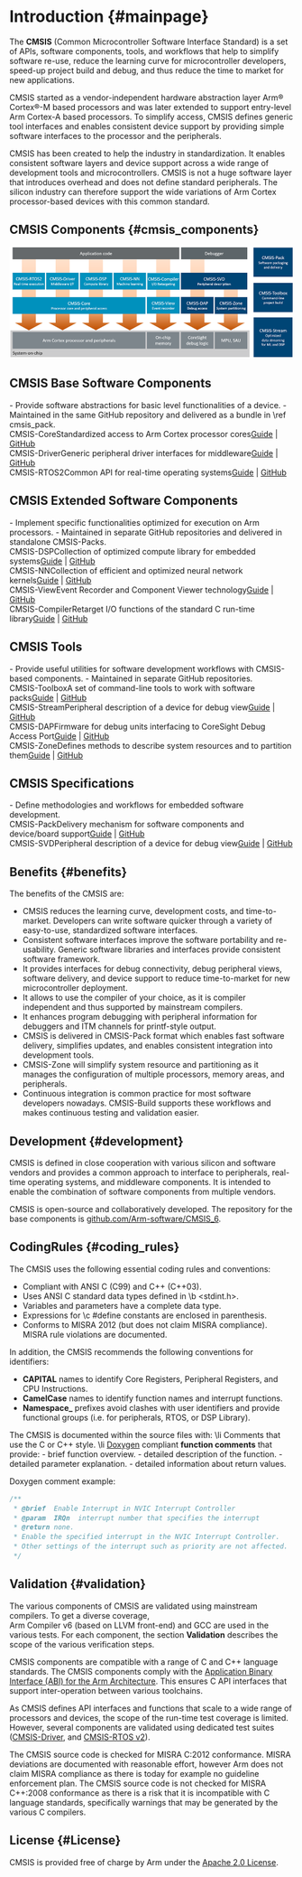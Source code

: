 # Introduction {#mainpage}

The **CMSIS** (Common Microcontroller Software Interface Standard) is a set of APIs, software components, tools, and workflows that help to simplify software re-use, reduce the learning curve for microcontroller developers, speed-up project build and debug, and thus reduce the time to market for new applications.

CMSIS started as a vendor-independent hardware abstraction layer Arm&reg; Cortex&reg;-M based processors and was later extended to support entry-level Arm Cortex-A based processors. To simplify access, CMSIS defines generic tool interfaces and enables consistent device support by providing simple software interfaces to the processor and the peripherals.

CMSIS has been created to help the industry in standardization. It enables consistent software layers and device support across a wide range of development tools and microcontrollers. CMSIS is not a huge software layer that introduces overhead and does not define standard peripherals. The silicon industry can therefore support the wide variations of Arm Cortex processor-based devices with this common standard.

## CMSIS Components {#cmsis_components}

![CMSIS Structure](./images/Overview.png)

<h2>CMSIS Base Software Components</h2>
 - Provide software abstractions for basic level functionalities of a device.
 - Maintained in the same GitHub repository and delivered as a bundle in \ref cmsis_pack.
<div class="tiles">
  <div class="tile">
    <span class="tileh h2">CMSIS-Core</span><span class="tiletxt">Standardized access to Arm Cortex processor cores</span><span class="tilelinks"><a href="https://arm-software.github.io/CMSIS_6/latest/Core/html/index.html">Guide</a> | <a href="https://github.com/ARM-software/CMSIS_6">GitHub</a></span>
  </div>
<div class="tile">
    <span class="tileh h2">CMSIS-Driver</span><span class="tiletxt">Generic peripheral driver interfaces for middleware</span><span class="tilelinks"><a href="https://arm-software.github.io/CMSIS_6/latest/Driver/html/index.html">Guide</a> | <a href="https://github.com/ARM-software/CMSIS_6">GitHub</a></span>
  </div>
  <div class="tile">
   <span class="tileh h2">CMSIS-RTOS2</span><span class="tiletxt">Common API for real-time operating systems</span><span class="tilelinks"><a href="https://arm-software.github.io/CMSIS_6/latest/RTOS2/html/index.html">Guide</a> | <a href="https://github.com/ARM-software/CMSIS_6">GitHub</a></span>
  </div>
</div>

<h2>CMSIS Extended Software Components</h2>
- Implement specific functionalities optimized for execution on Arm processors.
- Maintained in separate GitHub repositories and delivered in standalone CMSIS-Packs.
<div class="tiles">
  <div class="tile">
    <span class="tileh h2">CMSIS-DSP</span><span class="tiletxt">Collection of optimized compute library for embedded systems</span><span class="tilelinks"><a href="https://arm-software.github.io/CMSIS-DSP/latest/">Guide</a> | <a href="https://github.com/ARM-software/CMSIS-DSP">GitHub</a></span>
  </div>
  <div class="tile">
    <span class="tileh h2">CMSIS-NN</span><span class="tiletxt">Collection of efficient and optimized neural network kernels</span><span class="tilelinks"><a href="https://arm-software.github.io/CMSIS-NN/latest/">Guide</a> | <a href="https://github.com/ARM-software/CMSIS-NN">GitHub</a></span>
  </div>
  <div class="tile">
    <span class="tileh h2">CMSIS-View</span><span class="tiletxt">Event Recorder and Component Viewer technology</span><span class="tilelinks"><a href="https://arm-software.github.io/CMSIS-View/latest/">Guide</a> | <a href="https://github.com/ARM-software/CMSIS-View">GitHub</a></span>
  </div>
  <div class="tile">
    <span class="tileh h2">CMSIS-Compiler</span><span class="tiletxt">Retarget I/O functions of the standard C run-time library</span><span class="tilelinks"><a href="https://arm-software.github.io/CMSIS-Compiler/latest/">Guide</a> | <a href="https://github.com/ARM-software/CMSIS-Compiler">GitHub</a></span>
  </div>
</div>

<h2>CMSIS Tools</h2>
- Provide useful utilities for software development workflows with CMSIS-based components.
- Maintained in separate GitHub repositories.
<div class="tiles">
  <div class="tile">
    <span class="tileh h2">CMSIS-Toolbox</span><span class="tiletxt">A set of command-line tools to work with software packs</span><span class="tilelinks"><a href="https://github.com/Open-CMSIS-Pack/cmsis-toolbox/blob/main/README.md">Guide</a> | <a href="https://github.com/Open-CMSIS-Pack/cmsis-toolbox">GitHub</a></span>
  </div>
  <div class="tile">
    <span class="tileh h2">CMSIS-Stream</span><span class="tiletxt">Peripheral description of a device for debug view</span><span class="tilelinks"><a href="https://arm-software.github.io/CMSIS-Stream/latest/">Guide</a> | <a href="https://github.com/ARM-software/cmsis-stream">GitHub</a></span>
  </div>
  <div class="tile">
    <span class="tileh h2">CMSIS-DAP</span><span class="tiletxt">Firmware for debug units interfacing to CoreSight Debug Access Port</span><span class="tilelinks"><a href="https://arm-software.github.io/CMSIS-DAP/latest/">Guide</a> | <a href="https://github.com/ARM-software/CMSIS-DAP">GitHub</a></span>
  </div>
  <div class="tile">
    <span class="tileh h2">CMSIS-Zone</span><span class="tiletxt">Defines methods to describe system resources and to partition them</span><span class="tilelinks"><a href="">Guide</a> | <a href="https://github.com/ARM-software/CMSIS-Zone">GitHub</a></span>
  </div>
</div>


<h2>CMSIS Specifications</h2>
- Define methodologies and workflows for embedded software development.
<div class="tiles">
  <div class="tile">
    <span class="tileh h2">CMSIS-Pack</span><span class="tiletxt">Delivery mechanism for software components and device/board support</span><span class="tilelinks"><a href="https://open-cmsis-pack.github.io/Open-CMSIS-Pack-Spec/main/html/index.html">Guide</a> | <a href="https://github.com/Open-CMSIS-Pack/Open-CMSIS-Pack-Spec">GitHub</a></span>
  </div>
  <div class="tile">
    <span class="tileh h2">CMSIS-SVD</span><span class="tiletxt">Peripheral description of a device for debug view</span><span class="tilelinks"><a href="">Guide</a> | <a href="">GitHub</a></span>
  </div>
</div>

## Benefits {#benefits}

The benefits of the CMSIS are:

 - CMSIS reduces the learning curve, development costs, and time-to-market. Developers can write software quicker through a
   variety of easy-to-use, standardized software interfaces.
 - Consistent software interfaces improve the software portability and re-usability. Generic software libraries and
   interfaces provide consistent software framework.
 - It provides interfaces for debug connectivity, debug peripheral views, software delivery, and device support to reduce
   time-to-market for new microcontroller deployment.
 - It allows to use the compiler of your choice, as it is compiler independent and thus supported by mainstream compilers.
 - It enhances program debugging with peripheral information for debuggers and ITM channels for printf-style output.
 - CMSIS is delivered in CMSIS-Pack format which enables fast software delivery, simplifies updates, and enables consistent
   integration into development tools.
 - CMSIS-Zone will simplify system resource and partitioning as it manages the configuration of multiple processors, memory
   areas, and peripherals.
 - Continuous integration is common practice for most software developers nowadays. CMSIS-Build supports these workflows
   and makes continuous testing and validation easier.

## Development {#development}

CMSIS is defined in close cooperation with various silicon and software vendors and provides a common approach to interface
to peripherals, real-time operating systems, and middleware components. It is intended to enable the combination of software
components from multiple vendors.

CMSIS is open-source and collaboratively developed. The repository for the base components is [github.com/Arm-software/CMSIS_6](https://github.com/ARM-software/CMSIS_6).

## CodingRules {#coding_rules}

The CMSIS uses the following essential coding rules and conventions:

 - Compliant with ANSI C (C99) and C++ (C++03).
 - Uses ANSI C standard data types defined in \b <stdint.h>.
 - Variables and parameters have a complete data type.
 - Expressions for \c \#define constants are enclosed in parenthesis.
 - Conforms to MISRA 2012 (but does not claim MISRA compliance). MISRA rule violations are documented.

In addition, the CMSIS recommends the following conventions for identifiers:

 - **CAPITAL** names to identify Core Registers, Peripheral Registers, and CPU Instructions.
 - **CamelCase** names to identify function names and interrupt functions.
 - **Namespace_** prefixes avoid clashes with user identifiers and provide functional groups (i.e. for peripherals, RTOS, or DSP Library).

The CMSIS is documented within the source files with:
 \li Comments that use the C or C++ style.
 \li <a href="https://www.doxygen.nl/" target="_blank">Doxygen</a> compliant <b>function comments</b> that provide:
    - brief function overview.
    - detailed description of the function.
    - detailed parameter explanation.
    - detailed information about return values.

Doxygen	comment example:

``` c
/**
 * @brief  Enable Interrupt in NVIC Interrupt Controller
 * @param  IRQn  interrupt number that specifies the interrupt
 * @return none.
 * Enable the specified interrupt in the NVIC Interrupt Controller.
 * Other settings of the interrupt such as priority are not affected.
 */
```

## Validation {#validation}

The various components of CMSIS are validated using mainstream compilers. To get a diverse coverage,  
Arm Compiler v6 (based on LLVM front-end) and GCC are used in the various tests. For each component, the
section **Validation** describes the scope of the various verification steps.

CMSIS components are compatible with a range of C and C++ language standards. The CMSIS components comply with the
[Application Binary Interface (ABI) for the Arm Architecture](https://github.com/ARM-software/abi-aa). This ensures 
C API interfaces that support inter-operation between various toolchains.

As CMSIS defines API interfaces and functions that scale to a wide range of processors and devices, the scope of
the run-time test coverage is limited. However, several components are validated using dedicated test suites
(<a href="../../Driver/html/driverValidation.html">CMSIS-Driver</a>,
 and <a href="../../RTOS2/html/rtosValidation.html">CMSIS-RTOS v2</a>).

The CMSIS source code is checked for MISRA C:2012 conformance. MISRA deviations are documented with
reasonable effort, however Arm does not claim MISRA compliance as there is today for example no guideline enforcement
plan. The CMSIS source code is not checked for MISRA C++:2008 conformance as there is a risk that it is incompatible
with C language standards, specifically warnings that may be generated by the various C compilers.

## License {#License}

CMSIS is provided free of charge by Arm under the <a href="https://raw.githubusercontent.com/ARM-software/CMSIS_6/main/LICENSE">Apache 2.0 License</a>.
